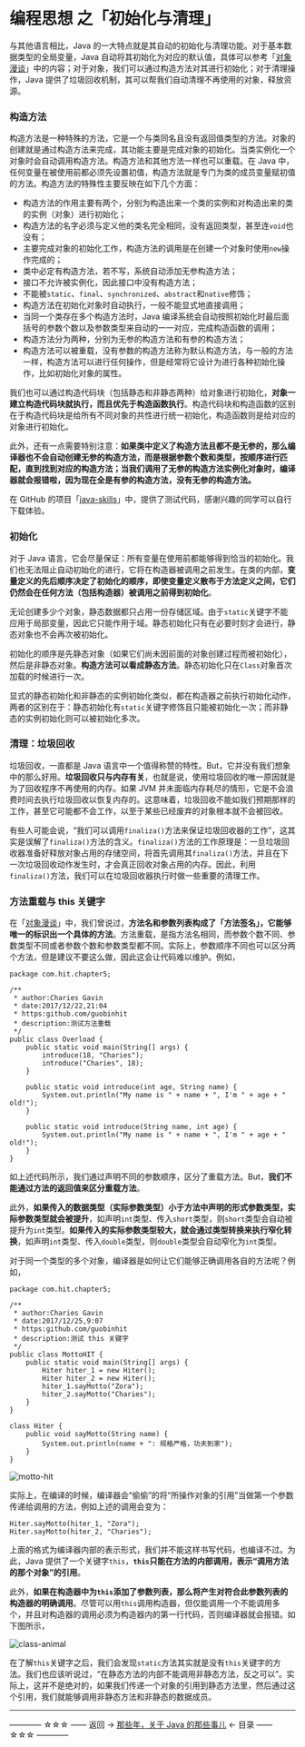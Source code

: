 # 编程思想 之「初始化与清理」

与其他语言相比，Java 的一大特点就是其自动的初始化与清理功能。对于基本数据类型的全局变量，Java 自动将其初始化为对应的默认值，具体可以参考「[对象漫谈](https://github.com/guobinhit/java-skills/blob/master/articles/programming-thought/object-ramble.md)」中的内容；对于对象，我们可以通过构造方法对其进行初始化；对于清理操作，Java 提供了垃圾回收机制，其可以帮我们自动清理不再使用的对象，释放资源。

### 构造方法

构造方法是一种特殊的方法，它是一个与类同名且没有返回值类型的方法。对象的创建就是通过构造方法来完成，其功能主要是完成对象的初始化。当类实例化一个对象时会自动调用构造方法。构造方法和其他方法一样也可以重载。在 Java 中，任何变量在被使用前都必须先设置初值，构造方法就是专门为类的成员变量赋初值的方法。构造方法的特殊性主要反映在如下几个方面：

 - 构造方法的作用主要有两个，分别为构造出来一个类的实例和对构造出来的类的实例（对象）进行初始化；
 - 构造方法的名字必须与定义他的类名完全相同，没有返回类型，甚至连`void`也没有；
 - 主要完成对象的初始化工作，构造方法的调用是在创建一个对象时使用`new`操作完成的；
 - 类中必定有构造方法，若不写，系统自动添加无参构造方法；
 - 接口不允许被实例化，因此接口中没有构造方法；
 - 不能被`static`、`final`、`synchronized`、`abstract`和`native`修饰；
 - 构造方法在初始化对象时自动执行，一般不能显式地直接调用；
 - 当同一个类存在多个构造方法时，Java 编译系统会自动按照初始化时最后面括号的参数个数以及参数类型来自动的一一对应，完成构造函数的调用；
 - 构造方法分为两种，分别为无参的构造方法和有参的构造方法；
 - 构造方法可以被重载，没有参数的构造方法称为默认构造方法，与一般的方法一样，构造方法可以进行任何操作，但是经常将它设计为进行各种初始化操作，比如初始化对象的属性。　　

我们也可以通过构造代码块（包括静态和非静态两种）给对象进行初始化，**对象一建立构造代码块就执行，而且优先于构造函数执行**。构造代码块和构造函数的区别在于构造代码块是给所有不同对象的共性进行统一初始化，构造函数则是给对应的对象进行初始化。

此外，还有一点需要特别注意：**如果类中定义了构造方法且都不是无参的，那么编译器也不会自动创建无参的构造方法，而是根据参数个数和类型，按顺序进行匹配，直到找到对应的构造方法；当我们调用了无参的构造方法实例化对象时，编译器就会报错啦，因为现在全是有参的构造方法，没有无参的构造方法。**

在 GitHub 的项目「[java-skills](https://github.com/guobinhit/java-skills)」中，提供了测试代码，感谢兴趣的同学可以自行下载体验。

### 初始化

对于 Java 语言，它会尽量保证：所有变量在使用前都能够得到恰当的初始化。我们也无法阻止自动初始化的进行，它将在构造器被调用之前发生。在类的内部，**变量定义的先后顺序决定了初始化的顺序，即使变量定义散布于方法定义之间，它们仍然会在任何方法（包括构造器）被调用之前得到初始化**。

无论创建多少个对象，静态数据都只占用一份存储区域。由于`static`关键字不能应用于局部变量，因此它只能作用于域。静态初始化只有在必要时刻才会进行，静态对象也不会再次被初始化。

初始化的顺序是先静态对象（如果它们尚未因前面的对象创建过程而被初始化），然后是非静态对象。**构造方法可以看成静态方法**。静态初始化只在`Class`对象首次加载的时候进行一次。

显式的静态初始化和非静态的实例初始化类似，都在构造器之前执行初始化动作，两者的区别在于：静态初始化有`static`关键字修饰且只能被初始化一次；而非静态的实例初始化则可以被初始化多次。


### 清理：垃圾回收

垃圾回收，一直都是 Java 语言中一个值得称赞的特性。But，它并没有我们想象中的那么好用。**垃圾回收只与内存有关**，也就是说，使用垃圾回收的唯一原因就是为了回收程序不再使用的内存。如果 JVM 并未面临内存耗尽的情形，它是不会浪费时间去执行垃圾回收以恢复内存的。这意味着，垃圾回收不能如我们预期那样的工作，甚至它可能都不会工作，以至于某些已经废弃的对象根本就不会被回收。

有些人可能会说，“我们可以调用`finaliza()`方法来保证垃圾回收器的工作”，这其实是误解了`finaliza()`方法的含义。`finaliza()`方法的工作原理是：一旦垃圾回收器准备好释放对象占用的存储空间，将首先调用其`finaliza()`方法，并且在下一次垃圾回收动作发生时，才会真正回收对象占用的内存。因此，利用`finaliza()`方法，我们可以在垃圾回收器执行时做一些重要的清理工作。


### 方法重载与 this 关键字

在「[对象漫谈](https://github.com/guobinhit/java-skills/blob/master/articles/programming-thought/object-ramble.md)」中，我们曾说过，**方法名和参数列表构成了「方法签名」，它能够唯一的标识出一个具体的方法**。方法重载，是指方法名相同，而参数个数不同、参数类型不同或者参数个数和参数类型都不同。实际上，参数顺序不同也可以区分两个方法，但是建议不要这么做，因此这会让代码难以维护。例如，

```
package com.hit.chapter5;

/**
 * author:Charies Gavin
 * date:2017/12/22,21:04
 * https:github.com/guobinhit
 * description:测试方法重载
 */
public class Overload {
    public static void main(String[] args) {
        introduce(18, "Charies");
        introduce("Charies", 18);
    }

    public static void introduce(int age, String name) {
        System.out.println("My name is " + name + ", I'm " + age + " old!");
    }

    public static void introduce(String name, int age) {
        System.out.println("My name is " + name + ", I'm " + age + " old!");
    }
}
```

如上述代码所示，我们通过声明不同的参数顺序，区分了重载方法。But，**我们不能通过方法的返回值来区分重载方法**。

此外，**如果传入的数据类型（实际参数类型）小于方法中声明的形式参数类型，实际参数类型就会被提升**，如声明`int`类型、传入`short`类型，则`short`类型会自动被提升为`int`类型。**如果传入的实际参数类型较大，就会通过类型转换来执行窄化转换**，如声明`int`类型、传入`double`类型，则`double`类型会自动窄化为`int`类型。

对于同一个类型的多个对象，编译器是如何让它们能够正确调用各自的方法呢？例如，

```
package com.hit.chapter5;

/**
 * author:Charies Gavin
 * date:2017/12/25,9:07
 * https:github.com/guobinhit
 * description:测试 this 关键字
 */
public class MottoHIT {
    public static void main(String[] args) {
        Hiter hiter_1 = new Hiter();
        Hiter hiter_2 = new Hiter();
        hiter_1.sayMotto("Zora");
        hiter_2.sayMotto("Charies");
    }
}

class Hiter {
    public void sayMotto(String name) {
        System.out.println(name + ": 规格严格，功夫到家");
    }
}
```
![motto-hit](https://github.com/guobinhit/java-skills/blob/master/images/programming-thought/initial-and-clean/motto-hit.png)

实际上，在编译的时候，编译器会“偷偷”的将“所操作对象的引用”当做第一个参数传递给调用的方法，例如上述的调用会变为：

```
Hiter.sayMotto(hiter_1, "Zora");
Hiter.sayMotto(hiter_2, "Charies");
```
上面的格式为编译器内部的表示形式，我们并不能这样书写代码，也编译不过。为此，Java 提供了一个关键字`this`，**`this`只能在方法的内部调用，表示“调用方法的那个对象”的引用**。

此外，**如果在构造器中为`this`添加了参数列表，那么将产生对符合此参数列表的构造器的明确调用**。尽管可以用`this`调用构造器，但仅能调用一个不能调用多个，并且对构造器的调用必须为构造器内的第一行代码，否则编译器就会报错。如下图所示，

![class-animal](https://github.com/guobinhit/java-skills/blob/master/images/programming-thought/initial-and-clean/class-animal.png)

在了解`this`关键字之后，我们会发现`static`方法其实就是没有`this`关键字的方法。我们也应该听说过，“在静态方法的内部不能调用非静态方法，反之可以”。实际上，这并不是绝对的，如果我们传递一个对象的引用到静态方法里，然后通过这个引用，我们就能够调用非静态方法和非静态的数据成员。




----------

———— ☆☆☆ —— 返回 -> [那些年，关于 Java 的那些事儿](https://github.com/guobinhit/java-skills/blob/master/README.md) <- 目录 —— ☆☆☆ ————
